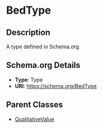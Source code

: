 # BedType

## Description
A type defined in Schema.org.

## Schema.org Details
- **Type**: Type
- **URI**: https://schema.org/BedType

## Parent Classes
- [QualitativeValue](../QualitativeValue.md)

